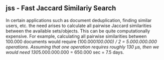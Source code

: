 ## jss - Fast Jaccard Similariy Search

In certain applications such as document deduplication, finding similar users, etc. the need arises to calculate all pairwise Jaccard similarities between the available sets/objects. This can be quite computationally expensive. For example, calculating all pairwise similarities between 100.000 documents would require (100.000*100.000) / 2 = 5.000.000.000 operations. Assuming that one operation requires roughly 130 μs, then we would need 130*5.000.000.000 = 650.000 sec = 7.5 days.
